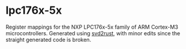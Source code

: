 # lpc176x-5x
Register mappings for the NXP LPC176x-5x family of ARM Cortex-M3
microcontrollers. Generated using [svd2rust], with minor edits since
the straight generated code is broken.

[svd2rust]: https://crates.io/crates/svd2rust
